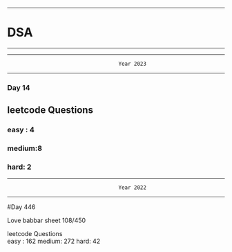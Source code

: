 ******************************************************************************************
# DSA
******************************************************************************************


******************************************************************************************
                                        Year 2023
******************************************************************************************
### Day 14

## leetcode Questions   
### easy : 4
### medium:8
### hard: 2









******************************************************************************************
                                        Year 2022
******************************************************************************************
#Day 446

Love babbar sheet
    108/450
    
leetcode Questions   
easy : 162
medium: 272
hard: 42

 

